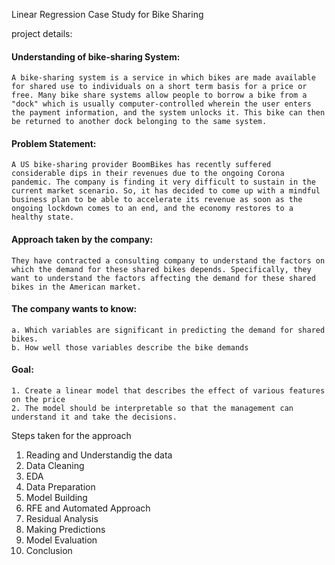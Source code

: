 Linear Regression Case Study for Bike Sharing

project details:

#### Understanding of bike-sharing System: 
    
    A bike-sharing system is a service in which bikes are made available for shared use to individuals on a short term basis for a price or free. Many bike share systems allow people to borrow a bike from a "dock" which is usually computer-controlled wherein the user enters the payment information, and the system unlocks it. This bike can then be returned to another dock belonging to the same system.

#### Problem Statement:

    A US bike-sharing provider BoomBikes has recently suffered considerable dips in their revenues due to the ongoing Corona pandemic. The company is finding it very difficult to sustain in the current market scenario. So, it has decided to come up with a mindful business plan to be able to accelerate its revenue as soon as the ongoing lockdown comes to an end, and the economy restores to a healthy state. 

#### Approach taken by the company:

    They have contracted a consulting company to understand the factors on which the demand for these shared bikes depends. Specifically, they want to understand the factors affecting the demand for these shared bikes in the American market. 
    
#### The company wants to know:

    a. Which variables are significant in predicting the demand for shared bikes.
    b. How well those variables describe the bike demands
    
#### Goal:

    1. Create a linear model that describes the effect of various features on the price
    2. The model should be interpretable so that the management can understand it and take the decisions.

Steps taken for the approach

1. Reading and Understandig the data
2. Data Cleaning
3. EDA
4. Data Preparation
5. Model Building
6. RFE and Automated Approach
7. Residual Analysis
8. Making Predictions
9. Model Evaluation
10. Conclusion

